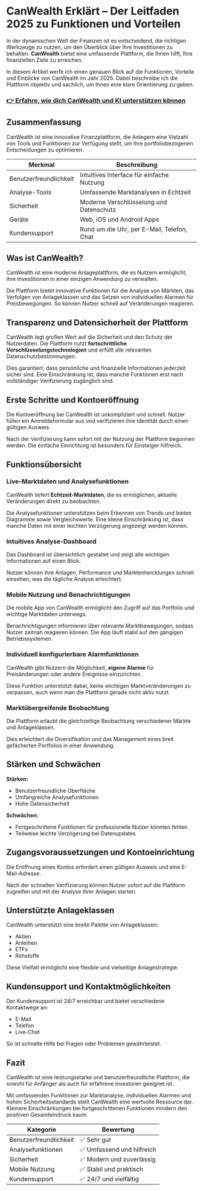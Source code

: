 # CanWealth Erklärt – Der Leitfaden 2025 zu Funktionen und Vorteilen
   

In der dynamischen Welt der Finanzen ist es entscheidend, die richtigen Werkzeuge zu nutzen, um den Überblick über Ihre Investitionen zu behalten. **CanWealth** bietet eine umfassende Plattform, die Ihnen hilft, Ihre finanziellen Ziele zu erreichen.  

In diesem Artikel werfe ich einen genauen Blick auf die Funktionen, Vorteile und Einblicke von CanWealth im Jahr 2025. Dabei beschreibe ich die Plattform objektiv und sachlich, um Ihnen eine klare Orientierung zu geben.  

### [👉 Erfahre, wie dich CanWealth und KI unterstützen können](https://t.co/pWfKkZzZEM)
## Zusammenfassung  

CanWealth ist eine innovative Finanzplattform, die Anlegern eine Vielzahl von Tools und Funktionen zur Verfügung stellt, um ihre portfoliobezogenen Entscheidungen zu optimieren.  

| Merkmal               | Beschreibung                              |
|-----------------------|------------------------------------------|
| Benutzerfreundlichkeit | Intuitives Interface für einfache Nutzung|
| Analyse-Tools         | Umfassende Marktanalysen in Echtzeit     |
| Sicherheit            | Moderne Verschlüsselung und Datenschutz  |
| Geräte                | Web, iOS und Android Apps                 |
| Kundensupport         | Rund um die Uhr, per E-Mail, Telefon, Chat|  

## Was ist CanWealth?  

CanWealth ist eine moderne Anlageplattform, die es Nutzern ermöglicht, ihre Investitionen in einer einzigen Anwendung zu verwalten.  

Die Plattform bietet innovative Funktionen für die Analyse von Märkten, das Verfolgen von Anlageklassen und das Setzen von individuellen Alarmen für Preisbewegungen. So können Nutzer schnell auf Veränderungen reagieren.  

## Transparenz und Datensicherheit der Plattform  

CanWealth legt großen Wert auf die Sicherheit und den Schutz der Nutzerdaten. Die Plattform nutzt **fortschrittliche Verschlüsselungstechnologien** und erfüllt alle relevanten Datenschutzbestimmungen.  

Dies garantiert, dass persönliche und finanzielle Informationen jederzeit sicher sind. Eine Einschränkung ist, dass manche Funktionen erst nach vollständiger Verifizierung zugänglich sind.  

## Erste Schritte und Kontoeröffnung  

Die Kontoeröffnung bei CanWealth ist unkompliziert und schnell. Nutzer füllen ein Anmeldeformular aus und verifizieren ihre Identität durch einen gültigen Ausweis.  

Nach der Verifizierung kann sofort mit der Nutzung der Plattform begonnen werden. Die einfache Einrichtung ist besonders für Einsteiger hilfreich.  

## Funktionsübersicht  

### Live-Marktdaten und Analysefunktionen  

CanWealth liefert **Echtzeit-Marktdaten**, die es ermöglichen, aktuelle Veränderungen direkt zu beobachten.  

Die Analysefunktionen unterstützen beim Erkennen von Trends und bieten Diagramme sowie Vergleichswerte. Eine kleine Einschränkung ist, dass manche Daten mit einer leichten Verzögerung angezeigt werden können.  

### Intuitives Analyse-Dashboard  

Das Dashboard ist übersichtlich gestaltet und zeigt alle wichtigen Informationen auf einen Blick.  

Nutzer können ihre Anlagen, Performance und Marktentwicklungen schnell einsehen, was die tägliche Analyse erleichtert.  

### Mobile Nutzung und Benachrichtigungen  

Die mobile App von CanWealth ermöglicht den Zugriff auf das Portfolio und wichtige Marktdaten unterwegs.  

Benachrichtigungen informieren über relevante Marktbewegungen, sodass Nutzer zeitnah reagieren können. Die App läuft stabil auf den gängigen Betriebssystemen.  

### Individuell konfigurierbare Alarmfunktionen  

CanWealth gibt Nutzern die Möglichkeit, **eigene Alarme** für Preisänderungen oder andere Ereignisse einzurichten.  

Diese Funktion unterstützt dabei, keine wichtigen Marktveränderungen zu verpassen, auch wenn man die Plattform gerade nicht aktiv nutzt.  

### Marktübergreifende Beobachtung  

Die Plattform erlaubt die gleichzeitige Beobachtung verschiedener Märkte und Anlageklassen.  

Dies erleichtert die Diversifikation und das Management eines breit gefächerten Portfolios in einer Anwendung.  

## Stärken und Schwächen  

**Stärken:**  
- Benutzerfreundliche Oberfläche  
- Umfangreiche Analysefunktionen  
- Hohe Datensicherheit  

**Schwächen:**  
- Fortgeschrittene Funktionen für professionelle Nutzer könnten fehlen  
- Teilweise leichte Verzögerung bei Datenupdates  

## Zugangsvoraussetzungen und Kontoeinrichtung  

Die Eröffnung eines Kontos erfordert einen gültigen Ausweis und eine E-Mail-Adresse.  

Nach der schnellen Verifizierung können Nutzer sofort auf die Plattform zugreifen und mit der Analyse ihrer Anlagen starten.  

## Unterstützte Anlageklassen  

CanWealth unterstützt eine breite Palette von Anlageklassen:  

- Aktien  
- Anleihen  
- ETFs  
- Rohstoffe  

Diese Vielfalt ermöglicht eine flexible und vielseitige Anlagestrategie.  

## Kundensupport und Kontaktmöglichkeiten  

Der Kundensupport ist 24/7 erreichbar und bietet verschiedene Kontaktwege an:  

- E-Mail  
- Telefon  
- Live-Chat  

So ist schnelle Hilfe bei Fragen oder Problemen gewährleistet.  

## Fazit  

CanWealth ist eine leistungsstarke und benutzerfreundliche Plattform, die sowohl für Anfänger als auch für erfahrene Investoren geeignet ist.  

Mit umfassenden Funktionen zur Marktanalyse, individuellen Alarmen und hohen Sicherheitsstandards stellt CanWealth eine wertvolle Ressource dar. Kleinere Einschränkungen bei fortgeschrittenen Funktionen mindern den positiven Gesamteindruck kaum.  

| Kategorie             | Bewertung                               |
|-----------------------|----------------------------------------|
| Benutzerfreundlichkeit | ✅ Sehr gut                            |
| Analysefunktionen      | ✅ Umfassend und hilfreich             |
| Sicherheit            | ✅ Modern und zuverlässig               |
| Mobile Nutzung        | ✅ Stabil und praktisch                  |
| Kundensupport         | ✅ 24/7 und vielfältig                  |